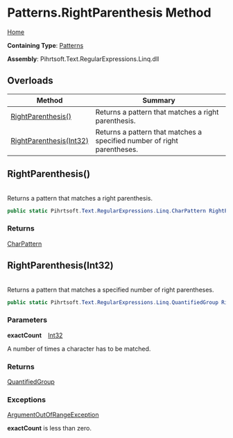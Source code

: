 # Patterns\.RightParenthesis Method

[Home](../../../../../../README.md)

**Containing Type**: [Patterns](../README.md)

**Assembly**: Pihrtsoft\.Text\.RegularExpressions\.Linq\.dll

## Overloads

| Method | Summary |
| ------ | ------- |
| [RightParenthesis()](#Pihrtsoft_Text_RegularExpressions_Linq_Patterns_RightParenthesis) | Returns a pattern that matches a right parenthesis\. |
| [RightParenthesis(Int32)](#Pihrtsoft_Text_RegularExpressions_Linq_Patterns_RightParenthesis_System_Int32_) | Returns a pattern that matches a specified number of right parentheses\. |

## RightParenthesis\(\) <a id="Pihrtsoft_Text_RegularExpressions_Linq_Patterns_RightParenthesis"></a>

\
Returns a pattern that matches a right parenthesis\.

```csharp
public static Pihrtsoft.Text.RegularExpressions.Linq.CharPattern RightParenthesis()
```

### Returns

[CharPattern](../../CharPattern/README.md)

## RightParenthesis\(Int32\) <a id="Pihrtsoft_Text_RegularExpressions_Linq_Patterns_RightParenthesis_System_Int32_"></a>

\
Returns a pattern that matches a specified number of right parentheses\.

```csharp
public static Pihrtsoft.Text.RegularExpressions.Linq.QuantifiedGroup RightParenthesis(int exactCount)
```

### Parameters

**exactCount** &ensp; [Int32](https://docs.microsoft.com/en-us/dotnet/api/system.int32)

A number of times a character has to be matched\.

### Returns

[QuantifiedGroup](../../QuantifiedGroup/README.md)

### Exceptions

[ArgumentOutOfRangeException](https://docs.microsoft.com/en-us/dotnet/api/system.argumentoutofrangeexception)

**exactCount** is less than zero\.

